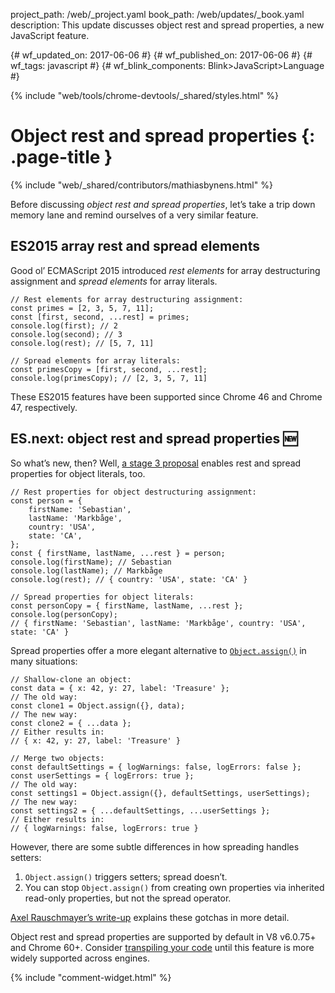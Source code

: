 project_path: /web/_project.yaml
book_path: /web/updates/_book.yaml
description: This update discusses object rest and spread properties, a new JavaScript feature.

{# wf_updated_on: 2017-06-06 #}
{# wf_published_on: 2017-06-06 #}
{# wf_tags: javascript #}
{# wf_blink_components: Blink>JavaScript>Language #}

{% include "web/tools/chrome-devtools/_shared/styles.html" %}

# Object rest and spread properties {: .page-title }

{% include "web/_shared/contributors/mathiasbynens.html" %}

Before discussing _object rest and spread properties_, let’s take a trip down
memory lane and remind ourselves of a very similar feature.

## ES2015 array rest and spread elements

Good ol’ ECMAScript 2015 introduced _rest elements_ for array destructuring
assignment and _spread elements_ for array literals.

    // Rest elements for array destructuring assignment:
    const primes = [2, 3, 5, 7, 11];
    const [first, second, ...rest] = primes;
    console.log(first); // 2
    console.log(second); // 3
    console.log(rest); // [5, 7, 11]

    // Spread elements for array literals:
    const primesCopy = [first, second, ...rest];
    console.log(primesCopy); // [2, 3, 5, 7, 11]

These ES2015 features have been supported since Chrome 46 and Chrome 47,
respectively.

## ES.next: object rest and spread properties 🆕

So what’s new, then? Well, [a stage 3
proposal](https://github.com/tc39/proposal-object-rest-spread) enables rest and
spread properties for object literals, too.

    // Rest properties for object destructuring assignment:
    const person = {
        firstName: 'Sebastian',
        lastName: 'Markbåge',
        country: 'USA',
        state: 'CA',
    };
    const { firstName, lastName, ...rest } = person;
    console.log(firstName); // Sebastian
    console.log(lastName); // Markbåge
    console.log(rest); // { country: 'USA', state: 'CA' }

    // Spread properties for object literals:
    const personCopy = { firstName, lastName, ...rest };
    console.log(personCopy);
    // { firstName: 'Sebastian', lastName: 'Markbåge', country: 'USA', state: 'CA' }

Spread properties offer a more elegant alternative to
[`Object.assign()`](https://developer.mozilla.org/en-US/docs/Web/JavaScript/Reference/Global_Objects/Object/assign)
in many situations:

    // Shallow-clone an object:
    const data = { x: 42, y: 27, label: 'Treasure' };
    // The old way:
    const clone1 = Object.assign({}, data);
    // The new way:
    const clone2 = { ...data };
    // Either results in:
    // { x: 42, y: 27, label: 'Treasure' }

    // Merge two objects:
    const defaultSettings = { logWarnings: false, logErrors: false };
    const userSettings = { logErrors: true };
    // The old way:
    const settings1 = Object.assign({}, defaultSettings, userSettings);
    // The new way:
    const settings2 = { ...defaultSettings, ...userSettings };
    // Either results in:
    // { logWarnings: false, logErrors: true }

However, there are some subtle differences in how spreading handles setters:

1. `Object.assign()` triggers setters; spread doesn’t.
2. You can stop `Object.assign()` from creating own properties via inherited
read-only properties, but not the spread operator.

[Axel Rauschmayer’s
write-up](http://2ality.com/2016/10/rest-spread-properties.html#spread-defines-properties-objectassign-sets-them)
explains these gotchas in more detail.

Object rest and spread properties are supported by default in V8 v6.0.75+ and
Chrome 60+. Consider [transpiling your
code](https://babeljs.io/docs/plugins/transform-object-rest-spread/) until this
feature is more widely supported across engines.

{% include "comment-widget.html" %}
